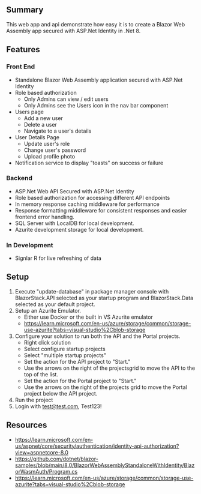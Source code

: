 ## Summary
This web app and api demonstrate how easy it is to create a Blazor Web Assembly app secured with ASP.Net Identity in .Net 8.

## Features
### Front End
- Standalone Blazor Web Assembly application secured with ASP.Net Identity
- Role based authorization
    - Only Admins can view / edit users
    - Only Admins see the Users icon in the nav bar component
- Users page
    - Add a new user
    - Delete a user
    - Navigate to a user's details
- User Details Page
    - Update user's role
    - Change user's password
    - Upload profile photo
- Notification service to display "toasts" on success or failure
### Backend
- ASP.Net Web API Secured with ASP.Net Identity
- Role based authorization for accessing different API endpoints
- In memory response caching middleware for performance
- Response formatting middleware for consistent responses and easier frontend error handling.
- SQL Server with LocalDB for local development.
- Azurite development storage for local development.

### In Development
- Signlar R for live refreshing of data

## Setup
1. Execute "update-database" in package manager console with BlazorStack.API selected as your startup program and BlazorStack.Data selected as your default project.
2. Setup an Azurite Emulator.
    - Either use Docker or the built in VS Azurite emulator
    - https://learn.microsoft.com/en-us/azure/storage/common/storage-use-azurite?tabs=visual-studio%2Cblob-storage
3. Configure your solution to run both the API and the Portal projects.
    - Right click solution
    - Select configure startup projects
    - Select "multiple startup projects" 
    - Set the action for the API project to "Start."
    - Use the arrows on the right of the projectsgrid to move the API to the top of the list.
    - Set the action for the Portal project to "Start."
    - Use the arrows on the right of the projects grid to move the Portal project below the API project.
4. Run the project
5. Login with test@test.com, Test123!


## Resources
- https://learn.microsoft.com/en-us/aspnet/core/security/authentication/identity-api-authorization?view=aspnetcore-8.0
- https://github.com/dotnet/blazor-samples/blob/main/8.0/BlazorWebAssemblyStandaloneWithIdentity/BlazorWasmAuth/Program.cs
- https://learn.microsoft.com/en-us/azure/storage/common/storage-use-azurite?tabs=visual-studio%2Cblob-storage